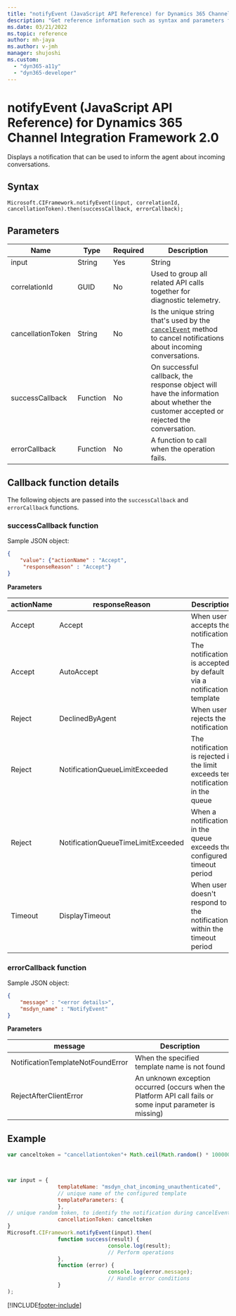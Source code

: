 ```yaml
---
title: "notifyEvent (JavaScript API Reference) for Dynamics 365 Channel Integration Framework 2.0 | MicrosoftDocs"
description: "Get reference information such as syntax and parameters for the notifyEvent (JavaScript API Reference) in Dynamics 365 Channel Integration Framework 2.0."
ms.date: 03/21/2022
ms.topic: reference
author: mh-jaya
ms.author: v-jmh
manager: shujoshi
ms.custom: 
  - "dyn365-a11y"
  - "dyn365-developer"
---
```


# notifyEvent (JavaScript API Reference) for Dynamics 365 Channel Integration Framework 2.0

Displays a notification that can be used to inform the agent about incoming conversations.

## Syntax

`Microsoft.CIFramework.notifyEvent(input, correlationId, cancellationToken).then(successCallback, errorCallback);`

## Parameters

| Name            | Type     | Required     | Description     |
|-----------------|----------|--------------|-----------------|
| input           | String   | Yes          | String      |
| correlationId   | GUID     | No           | Used to group all related API calls together for diagnostic telemetry.  |
| cancellationToken | String    | No        | Is the unique string that's used by the [`cancelEvent`](cancelEvent.md) method to cancel notifications about incoming conversations. |
| successCallback | Function | No           | On successful callback, the response object will have the information about whether the customer accepted or rejected the conversation. |
| errorCallback   | Function | No           | A function to call when the operation fails.  |

## Callback function details

The following objects are passed into the `successCallback` and `errorCallback` functions.

### successCallback function

Sample JSON object:

```json
{
	"value": {"actionName" : "Accept",
     "responseReason" : "Accept"}
}
```

**Parameters**

| actionName   |  responseReason                    |     Description                            |
|--------------|------------------------------------|--------------------------------------------|
| Accept       | Accept                             | When user accepts the notification  |
| Accept       | AutoAccept                         | The notification is accepted by default via a notification template |
| Reject       | DeclinedByAgent                    | When user rejects the notification |
| Reject       | NotificationQueueLimitExceeded     | The notification is rejected if the limit exceeds ten notifications in the queue |
| Reject       | NotificationQueueTimeLimitExceeded | When a notification in the queue exceeds the configured timeout period |
| Timeout      | DisplayTimeout                     | When user doesn't respond to the notification within the timeout period |

### errorCallback function

Sample JSON object:

```json
{
	"message" : "<error details>",
	"msdyn_name" : "NotifyEvent"
}
```

**Parameters**

| message                          |  Description                            |
|-------------------------------   |-----------------------------------------|
| NotificationTemplateNotFoundError | When the specified template name is not found |
| RejectAfterClientError            | An unknown exception occurred (occurs when the Platform API call fails or some input parameter is missing) |

## Example

```javascript
var canceltoken = "cancellationtoken"+ Math.ceil(Math.random() * 100000 + 100000).toString();

 

var input = {
                templateName: "msdyn_chat_incoming_unauthenticated",
                // unique name of the configured template
                templateParameters: {
                },
// unique random token, to identify the notification during cancelEvent call
                cancellationToken: canceltoken
}
Microsoft.CIFramework.notifyEvent(input).then(
                function success(result) {
                                console.log(result);
                                // Perform operations
                },
                function (error) {
                                console.log(error.message);
                                // Handle error conditions
                }
);
```

[!INCLUDE[footer-include](../../../../../includes/footer-banner.md)]
